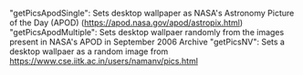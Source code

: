 "getPicsApodSingle": Sets desktop wallpaper as NASA's Astronomy Picture of the Day (APOD) (https://apod.nasa.gov/apod/astropix.html)
"getPicsApodMultiple": Sets desktop wallpaer randomly from the images present in NASA's APOD in September 2006 Archive 
"getPicsNV": Sets a desktop wallpaer as a random image from  https://www.cse.iitk.ac.in/users/namanv/pics.html
